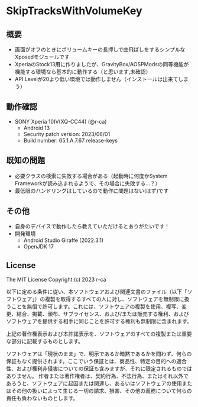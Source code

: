 # SkipTracksWithVolumeKey

## 概要
- 画面がオフのときにボリュームキーの長押しで曲飛ばしをするシンプルなXposedモジュールです
- XperiaのStock13用に作りましたが、GravityBox/AOSPModsの同等機能が機能する環境なら基本的に動作する（と思います,未確認）
- API Levelが20より低い環境では動作しません（インストールは出来てしまう）

## 動作確認
- SONY Xperia 10IV(XQ-CC44) (@r-ca)
  - Android 13
  - Security patch version: 2023/06/01
  - Build number: 65.1.A.7.67 release-keys

## 既知の問題
- 必要クラスの検索に失敗する場合がある（起動時に何度かSystem Frameworkが読み込まれるようで、その場合に失敗する...？）
 - 最低限のハンドリングはしているので動作に問題はない(はず)です

## その他
- 自身のデバイスで動作したら教えていただけるとありがたいです！
- 開発環境
  - Android Studio Giraffe (2022.3.1)
  - OpenJDK 17

## License
The MIT License
Copyright (c) 2023 r-ca

以下に定める条件に従い、本ソフトウェアおよび関連文書のファイル（以下「ソフトウェア」）の複製を取得するすべての人に対し、ソフトウェアを無制限に扱うことを無償で許可します。これには、ソフトウェアの複製を使用、複写、変更、結合、掲載、頒布、サブライセンス、および/または販売する権利、およびソフトウェアを提供する相手に同じことを許可する権利も無制限に含まれます。

上記の著作権表示および本許諾表示を、ソフトウェアのすべての複製または重要な部分に記載するものとします。

ソフトウェアは「現状のまま」で、明示であるか暗黙であるかを問わず、何らの保証もなく提供されます。ここでいう保証とは、商品性、特定の目的への適合性、および権利非侵害についての保証も含みますが、それに限定されるものではありません。 作者または著作権者は、契約行為、不法行為、またはそれ以外であろうと、ソフトウェアに起因または関連し、あるいはソフトウェアの使用またはその他の扱いによって生じる一切の請求、損害、その他の義務について何らの責任も負わないものとします。
